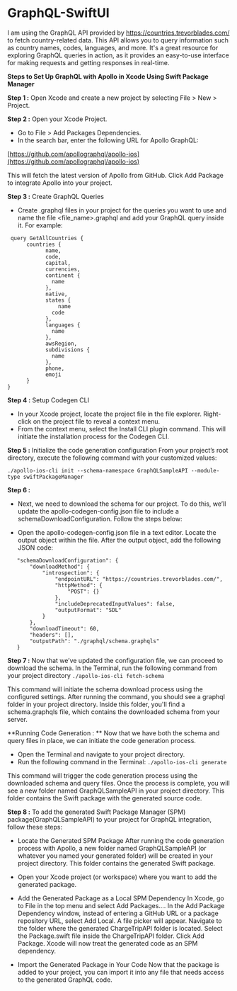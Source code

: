 # GraphQL-SwiftUI

I am using the GraphQL API provided by https://countries.trevorblades.com/ to fetch country-related data. This API allows you to query information such as country names, codes, languages, and more. It's a great resource for exploring GraphQL queries in action, as it provides an easy-to-use interface for making requests and getting responses in real-time.

**Steps to Set Up GraphQL with Apollo in Xcode Using Swift Package Manager**


**Step 1 :** Open Xcode and create a new project by selecting File > New > Project.

**Step 2 :** Open your Xcode Project.
- Go to File > Add Packages Dependencies.
- In the search bar, enter the following URL for Apollo GraphQL:
  
[https://github.com/apollographql/apollo-ios](https://github.com/apollographql/apollo-ios)

This will fetch the latest version of Apollo from GitHub. Click Add Package to integrate Apollo into your project.

**Step 3 :** Create GraphQL Queries
- Create .graphql files in your project for the queries you want to use and name the file <file_name>.graphql and add your GraphQL query inside it. For example:
```
 query GetAllCountries {
      countries {
            name,
            code,
            capital,
            currencies,
            continent {
              name
            },
            native,
            states {
                name
              code
            },
            languages {
              name
            },
            awsRegion,
            subdivisions {
              name
            },
            phone,
            emoji
      } 
}
````
**Step 4 :** Setup Codegen CLI
- In your Xcode project, locate the project file in the file explorer. Right-click on the project file to reveal a context menu.
- From the context menu, select the Install CLI plugin command. This will initiate the installation process for the Codegen CLI.

**Step 5 :** Initialize the code generation configuration
From your project’s root directory, execute the following command with your customized values:

`./apollo-ios-cli init --schema-namespace GraphQLSampleAPI --module-type swiftPackageManager`

**Step 6 :** 
- Next, we need to download the schema for our project. To do this, we’ll update the apollo-codegen-config.json file to include a schemaDownloadConfiguration. Follow the steps below:

- Open the apollo-codegen-config.json file in a text editor. Locate the output object within the file. After the output object, add the following JSON code:

 ```
    "schemaDownloadConfiguration": {
        "downloadMethod": {
            "introspection": {
                "endpointURL": "https://countries.trevorblades.com/",
                "httpMethod": {
                    "POST": {}
                },
                "includeDeprecatedInputValues": false,
                "outputFormat": "SDL"
            }
        },
        "downloadTimeout": 60,
        "headers": [],
        "outputPath": "./graphql/schema.graphqls"
    }
 ```

**Step 7 :** 
Now that we’ve updated the configuration file, we can proceed to download the schema. In the Terminal, run the following command from your project directory
`./apollo-ios-cli fetch-schema`

This command will initiate the schema download process using the configured settings. After running the command, you should see a graphql folder in your project directory. Inside this folder, you'll find a schema.graphqls file, which contains the downloaded schema from your server.


**Running Code Generation : ** 
Now that we have both the schema and query files in place, we can initiate the code generation process.

- Open the Terminal and navigate to your project directory.
- Run the following command in the Terminal:
`./apollo-ios-cli generate`

This command will trigger the code generation process using the downloaded schema and query files. Once the process is complete, you will see a new folder named GraphQLSampleAPI in your project directory. This folder contains the Swift package with the generated source code.

**Step 8 :**  To add the generated Swift Package Manager (SPM) package(GraphQLSampleAPI) to your project for GraphQL integration, follow these steps:

- Locate the Generated SPM Package
After running the code generation process with Apollo, a new folder named GraphQLSampleAPI (or whatever you named your generated folder) will be created in your project directory. This folder contains the generated Swift package.

- Open your Xcode project (or workspace) where you want to add the generated package.
  
- Add the Generated Package as a Local SPM Dependency
In Xcode, go to File in the top menu and select Add Packages....
In the Add Package Dependency window, instead of entering a GitHub URL or a package repository URL, select Add Local.
A file picker will appear. Navigate to the folder where the generated ChargeTripAPI folder is located. Select the Package.swift file inside the ChargeTripAPI folder.
Click Add Package. Xcode will now treat the generated code as an SPM dependency.

- Import the Generated Package in Your Code
Now that the package is added to your project, you can import it into any file that needs access to the generated GraphQL code.





